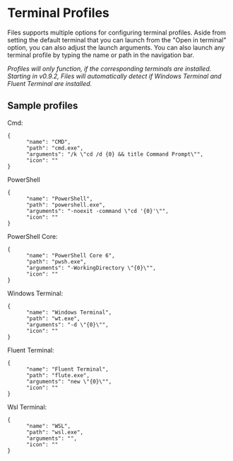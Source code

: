 # Terminal Profiles

Files supports multiple options for configuring terminal profiles. Aside from setting the default terminal that you can launch from the "Open in terminal" option, you can also adjust the launch arguments. You can also launch any terminal profile by typing the name or path in the navigation bar.

_Profiles will only function, if the corresponding terminals are installed. Starting in v0.9.2, Files will automatically detect if Windows Terminal and Fluent Terminal are installed._

## Sample profiles

Cmd:

```
{
      "name": "CMD",
      "path": "cmd.exe",
      "arguments": "/k \"cd /d {0} && title Command Prompt\"",
      "icon": ""
}
```

PowerShell

```
{
      "name": "PowerShell",
      "path": "powershell.exe",
      "arguments": "-noexit -command \"cd '{0}'\"",
      "icon": ""
}
```

PowerShell Core:

```
{
      "name": "PowerShell Core 6",
      "path": "pwsh.exe",
      "arguments": "-WorkingDirectory \"{0}\"",
      "icon": ""
}
```

Windows Terminal:

```
{
      "name": "Windows Terminal",
      "path": "wt.exe",
      "arguments": "-d \"{0}\"",
      "icon": ""
}
```

Fluent Terminal:

```
{
      "name": "Fluent Terminal",
      "path": "flute.exe",
      "arguments": "new \"{0}\"",
      "icon": ""
}
```

Wsl Terminal:

```
{
      "name": "WSL",
      "path": "wsl.exe",
      "arguments": "",
      "icon": ""
}
```
